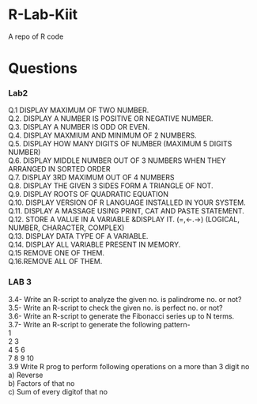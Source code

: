 # R-Lab-Kiit
A repo of R code 
<h1>Questions</h1>	
<p>
<h3>Lab2</h3>
<p>
Q.1	DISPLAY MAXIMUM OF TWO NUMBER.<br>
Q.2.	DISPLAY A NUMBER IS POSITIVE OR NEGATIVE NUMBER.<br>
Q.3.	DISPLAY A NUMBER IS ODD OR EVEN.<br>
Q.4.	DISPLAY MAXMIUM AND MINIMUM OF 2 NUMBERS.<br>
Q.5. 	DISPLAY HOW MANY DIGITS OF NUMBER (MAXIMUM 5 DIGITS NUMBER)<br>
Q.6. 	DISPLAY MIDDLE NUMBER OUT OF 3 NUMBERS WHEN THEY ARRANGED IN SORTED ORDER<br>
Q.7.	DISPLAY 3RD MAXIMUM OUT OF 4 NUMBERS<br>
Q.8. 	DISPLAY THE GIVEN 3 SIDES FORM A TRIANGLE OF NOT.<br>
Q.9.	DISPLAY ROOTS OF QUADRATIC EQUATION<br>
Q.10.	DISPLAY VERSION OF R LANGUAGE INSTALLED IN YOUR SYSTEM.<br>
Q.11.	DISPLAY A MASSAGE USING PRINT, CAT AND PASTE STATEMENT.	<br>
Q.12.	STORE A VALUE IN A VARIABLE &DISPLAY IT. (=,<-.->) (LOGICAL, NUMBER, CHARACTER, COMPLEX)<br>
Q.13.	DISPLAY DATA TYPE OF A VARIABLE.<br>
Q.14.	DISPLAY ALL VARIABLE PRESENT IN MEMORY.<br>
Q.15	REMOVE ONE OF THEM.<br>
Q.16.REMOVE ALL OF THEM.<br>
</p>

<p>
<h3>LAB 3</h3>
<p>
3.4- Write an R-script to analyze the given no. is palindrome no. or not?<br>
3.5- Write an R-script to check the given no. is perfect no. or not?<br>
3.6- Write an R-script to generate the Fibonacci series up to N terms.<br>
3.7- Write an R-script to generate the following pattern-<br>
	1<br>
	2  3<br>
	4  5  6<br>
	7  8  9  10<br>
3.9 Write R prog to perform following operations on a more than 3 digit no<br>
a) Reverse<br>
b) Factors of that no<br>
c) Sum of every digitof that no<br>
</p>
